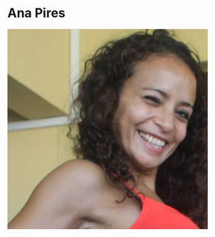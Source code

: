 # Ana Pires
[![pic](https://github.com/accpires/AnaPires/blob/main/transferir.png)](https://some-url.dev/)
